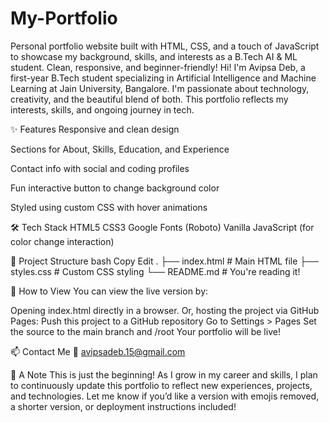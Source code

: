 # My-Portfolio
Personal portfolio website built with HTML, CSS, and a touch of JavaScript to showcase my background, skills, and interests as a B.Tech AI &amp; ML student. Clean, responsive, and beginner-friendly!
Hi! I'm Avipsa Deb, a first-year B.Tech student specializing in Artificial Intelligence and Machine Learning at Jain University, Bangalore. I'm passionate about technology, creativity, and the beautiful blend of both. This portfolio reflects my interests, skills, and ongoing journey in tech.

✨ Features
Responsive and clean design

Sections for About, Skills, Education, and Experience

Contact info with social and coding profiles

Fun interactive button to change background color

Styled using custom CSS with hover animations


🛠️ Tech Stack
HTML5
CSS3
Google Fonts (Roboto)
Vanilla JavaScript (for color change interaction)

📂 Project Structure
bash
Copy
Edit
.
├── index.html        # Main HTML file
├── styles.css        # Custom CSS styling
└── README.md         # You're reading it!


🚀 How to View
You can view the live version by:

Opening index.html directly in a browser.
Or, hosting the project via GitHub Pages:
Push this project to a GitHub repository
Go to Settings > Pages
Set the source to the main branch and /root
Your portfolio will be live!

📫 Contact Me
📧 avipsadeb.15@gmail.com



🖤 A Note
This is just the beginning! As I grow in my career and skills, I plan to continuously update this portfolio to reflect new experiences, projects, and technologies.
Let me know if you’d like a version with emojis removed, a shorter version, or deployment instructions included!


















